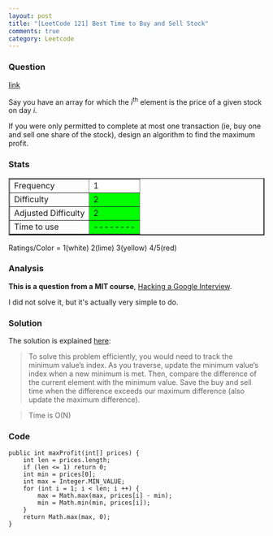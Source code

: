 ```yaml
---
layout: post
title: "[LeetCode 121] Best Time to Buy and Sell Stock"
comments: true
category: Leetcode
---
```


### Question

[link](https://oj.leetcode.com/problems/best-time-to-buy-and-sell-stock/)

<div class="question-content">
            <p></p><p>Say you have an array for which the <i>i</i><sup>th</sup> element is the price of a given stock on day <i>i</i>.</p>

<p>If you were only permitted to complete at most one transaction (ie, buy one and sell one share of the stock), design an algorithm to find the maximum profit.</p><p></p>
          </div>

### Stats

<table border="2">
	<tr>
		<td>Frequency</td>
		<td bgcolor="white">1</td>
	</tr>
	<tr>
		<td>Difficulty</td>
		<td bgcolor="lime">2</td>
	</tr>
	<tr>
		<td>Adjusted Difficulty</td>
		<td bgcolor="lime">2</td>
	</tr>
	<tr>
		<td>Time to use</td>
		<td bgcolor="lime">--------</td>
	</tr>
</table>

Ratings/Color = 1(white) 2(lime) 3(yellow) 4/5(red)

### Analysis

**This is a question from a MIT course**, [Hacking a Google Interview](http://courses.csail.mit.edu/iap/interview/materials.php).

I did not solve it, but it's actually very simple to do.

### Solution

The solution is explained [here](http://leetcode.com/2010/11/best-time-to-buy-and-sell-stock.html):

> To solve this problem efficiently, you would need to track the minimum value’s index. As you traverse, update the minimum value’s index when a new minimum is met. Then, compare the difference of the current element with the minimum value. Save the buy and sell time when the difference exceeds our maximum difference (also update the maximum difference).

> Time is O(N)

### Code

    public int maxProfit(int[] prices) {
    	int len = prices.length;
    	if (len <= 1) return 0;
    	int min = prices[0];
    	int max = Integer.MIN_VALUE;
    	for (int i = 1; i < len; i ++) {
    		max = Math.max(max, prices[i] - min);
    		min = Math.min(min, prices[i]);
    	}
    	return Math.max(max, 0);
    }
